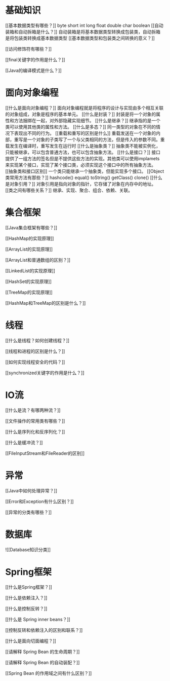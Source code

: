 # 基础知识

[[基本数据类型有哪些？]]
byte short int long float double char boolean
[[自动装箱和自动拆箱是什么？]]
自动装箱是将基本数据类型转换成包装类，自动拆箱是将包装类转换成基本数据类型
[[基本数据类型和包装类之间转换的意义？]]

[[访问修饰符有哪些？]]

[[final关键字的作用是什么？]]

[[Java的编译模式是什么？]]
# 面向对象编程

[[什么是面向对象编程？]]
面向对象编程就是将程序的设计与实现由多个相互关联的对象组成，对象是程序的基本单元。
[[什么是封装？]]
封装是将一个对象的属性和方法捆绑在一起，对外部隐藏实现细节。
[[什么是继承？]]
继承指的是一个类可以使用其他类的属性和方法。
[[什么是多态？]]
同一类型的对象在不同的情况下表现出不同的行为。
[[重载和重写的区别是什么]]
重载发送在一个对象的内部，重写是一个对象的子类写了一个与父类相同的方法，但是传入的参数不同。重载发生在编译时，重写发生在运行时
[[什么是抽象类？]]
抽象类不能被实例化，只能被继承，可以包含普通方法，也可以包含抽象方法。
[[什么是接口？]]
接口提供了一组方法的签名但是不提供这些方法的实现。其他类可以使用implamets 来实现某个接口，实现了某个接口类，必须实现这个接口中的所有抽象方法。
[[抽象类和接口区别]]
一个类只能继承一个抽象类，但能实现多个接口。
[[Object类常用方法有那些？]]
hashcode()
equal()
toString()
getClass()
clone()
[[什么是对象引用？]]
对象引用是指向对象的指针，它存储了对象在内存中的地址。
[[类之间有哪些关系？]]
继承、实现、聚合、组合、依赖、关联。
# 集合框架

[[Java集合框架有哪些？]]

[[HashMap的实现原理]]

[[ArrayList的实现原理]]

[[ArrayList和普通数组的区别？]]

[[LinkedList的实现原理]]

[[HashSet的实现原理]]

[[TreeMap的实现原理]]

[[HashMap和TreeMap的区别是什么？]]
# 线程
[[什么是线程？如何创建线程？]]

[[线程和进程的区别是什么？]]

[[如何实现线程安全的代码？]]

[[synchronized关键字的作用是什么？]]
# IO流
[[什么是流？有哪两种流？]]

[[文件操作的常用类有哪些？]]

[[什么是序列化和反序列化？]]

[[什么是缓冲流？]]

[[FileInputStream和FileReader的区别]]
# 异常
[[Java中如何处理异常？]]

[[Error和Exception有什么区别？]]

[[异常的分类有哪些？]]
# 数据库
![[Database知识分类]]
# Spring框架
[[什么是Spring框架？]]

[[什么是依赖注入？]]

[[什么是控制反转？]]

[[什么是 Spring inner beans？]]

[[控制反转和依赖注入的区别和联系？]]

[[什么是面向切面编程？]]

[[请解释 Spring Bean 的生命周期？]]

[[请解释 Spring Bean 的自动装配？]]

[[Spring Bean 的作用域之间有什么区别？]]


